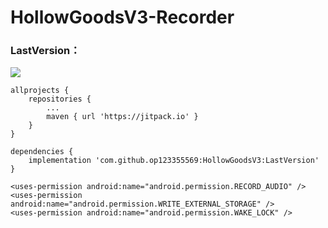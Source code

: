 # HollowGoodsV3-Recorder
### LastVersion：
[![](https://jitpack.io/v/op123355569/HollowGoodsV3-Recorder.svg)](https://jitpack.io/#op123355569/HollowGoodsV3-Recorder)

```
allprojects {
	repositories {
		...
		maven { url 'https://jitpack.io' }
	}
}
```

```
dependencies {
	implementation 'com.github.op123355569:HollowGoodsV3:LastVersion'
}
```

```
<uses-permission android:name="android.permission.RECORD_AUDIO" />
<uses-permission android:name="android.permission.WRITE_EXTERNAL_STORAGE" />
<uses-permission android:name="android.permission.WAKE_LOCK" />
```
